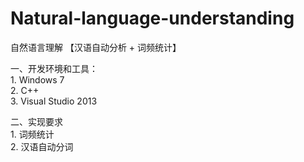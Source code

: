 # Natural-language-understanding   

自然语言理解 【汉语自动分析 + 词频统计】   

一、开发环境和工具：  
    1. Windows 7   
    2. C++   
    3. Visual Studio 2013   
    
二、实现要求     
    1. 词频统计   
    2. 汉语自动分词   
    
    
